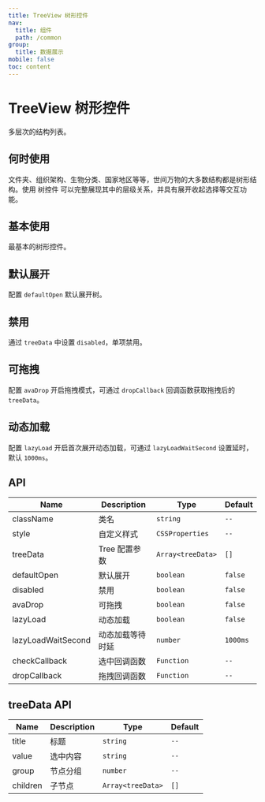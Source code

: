 ```yaml
---
title: TreeView 树形控件
nav:
  title: 组件
  path: /common
group:
  title: 数据展示
mobile: false
toc: content
---
```


# TreeView 树形控件

多层次的结构列表。

## 何时使用

文件夹、组织架构、生物分类、国家地区等等，世间万物的大多数结构都是树形结构。使用 树控件 可以完整展现其中的层级关系，并具有展开收起选择等交互功能。

## 基本使用

最基本的树形控件。

<code src="./demos/index1.tsx"></code>

## 默认展开

配置 `defaultOpen` 默认展开树。

<code src="./demos/index2.tsx"></code>

## 禁用

通过 `treeData` 中设置 `disabled`，单项禁用。

<code src="./demos/index3.tsx"></code>

## 可拖拽

配置 `avaDrop` 开启拖拽模式，可通过 `dropCallback` 回调函数获取拖拽后的 `treeData`。

<code src="./demos/index4.tsx"></code>

## 动态加载

配置 `lazyLoad` 开启首次展开动态加载，可通过 `lazyLoadWaitSecond` 设置延时，默认 `1000ms`。

<code src="./demos/index5.tsx"></code>

## API

| Name               | Description      | Type              | Default  |
| ------------------ | ---------------- | ----------------- | -------- |
| className          | 类名             | `string`          | `--`     |
| style              | 自定义样式       | `CSSProperties`   | `--`     |
| treeData           | Tree 配置参数    | `Array<treeData>` | `[]`     |
| defaultOpen        | 默认展开         | `boolean`         | `false`  |
| disabled           | 禁用             | `boolean`         | `false`  |
| avaDrop            | 可拖拽           | `boolean`         | `false`  |
| lazyLoad           | 动态加载         | `boolean`         | `false`  |
| lazyLoadWaitSecond | 动态加载等待时延 | `number`          | `1000ms` |
| checkCallback      | 选中回调函数     | `Function`        | `--`     |
| dropCallback       | 拖拽回调函数     | `Function`        | `--`     |

## treeData API

| Name     | Description | Type              | Default |
| -------- | ----------- | ----------------- | ------- |
| title    | 标题        | `string`          | `--`    |
| value    | 选中内容    | `string`          | `--`    |
| group    | 节点分组    | `number`          | `--`    |
| children | 子节点      | `Array<treeData>` | `[]`    |
